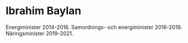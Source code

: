 # Ibrahim Baylan

Energiminister 2014\-2016\. Samordnings\- och energiminister 2016\-2019\. Näringsminister 2019\-2021\.
